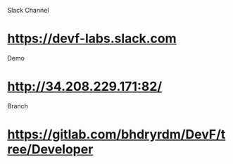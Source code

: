 Slack Channel
# https://devf-labs.slack.com

Demo
# http://34.208.229.171:82/

Branch
# https://gitlab.com/bhdryrdm/DevF/tree/Developer